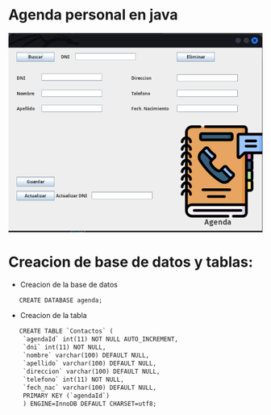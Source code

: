 # Agenda personal en java

![Demo](./img/agendaExample.png)
# Creacion de base de datos y tablas:
 * Creacion de la base de datos
~~~
   CREATE DATABASE agenda;
~~~
 * Creacion de la tabla
~~~
   CREATE TABLE `Contactos` (
    `agendaId` int(11) NOT NULL AUTO_INCREMENT,
    `dni` int(11) NOT NULL,
    `nombre` varchar(100) DEFAULT NULL,
    `apellido` varchar(100) DEFAULT NULL,
    `direccion` varchar(100) DEFAULT NULL,
    `telefono` int(11) NOT NULL,
    `fech_nac` varchar(100) DEFAULT NULL,
    PRIMARY KEY (`agendaId`)
    ) ENGINE=InnoDB DEFAULT CHARSET=utf8;
~~~
